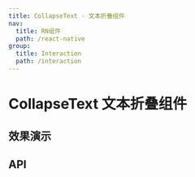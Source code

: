 ```yaml
---
title: CollapseText - 文本折叠组件
nav:
  title: RN组件
  path: /react-native
group:
  title: Interaction
  path: /interaction
---
```


# CollapseText 文本折叠组件

## 效果演示

## API
